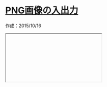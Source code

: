 # [PNG画像の入出力](https://www.mm2d.net/main/prog/c/image_io-15.html)

作成：2015/10/16

<iframe id="google\_ads\_frame0"> (adsbygoogle = window.adsbygoogle || \[\]).push({});

前回まで画像ファイルの入出力について、ファイルフォーマットの詳細説明から、 入出力を全て自前で実装する場合の説明を行ってきた。 今回は画像フォーマットについて理解した上で、読み書きの処理を一から全て実装するのではなく、 オープンソースのライブラリを利用する方法を説明する。

今回説明するのはPNG画像の入出力だ。 PNG 形式の登場は1996年であり、 コンピュータ黎明期から存在しているフォーマットというにはやや歴史は浅いが、 現在では、おそらく画像を扱うソフトウェアで、 扱えないものを探すほうが難しいぐらい一般的に普及している画像形式だろう。

**PNG** は **P**ortalbe **N**etwork **G**raphics の頭字語（アクロニム）とされる。 また、かつて可逆圧縮の画像フォーマットとして インターネットを中心に普及した GIF 形式の特許問題を発端として開発された経緯から、 **P**NG is **N**ot **G**IFという再帰的頭字語としての意味も込められている。

画像形式の特徴としては、インデックスカラー、グレースケール、 RGB フルカラー、 透過についてはアルファチャンネルと、特定の色を透過として指定するクロマキー形式での透過、 両方に対応し、 RGB 及びアルファチャンネルは 8bit ないしは 16bit で表現される。 また、画像データは Deflate という圧縮アルゴリズムを利用し、可逆圧縮される。 圧縮を行うためデータサイズを小さくすることができ、可逆圧縮であるため劣化することはない。 データ構造はチャンクと呼ばれるブロックの組み合わせで実現されており、 様々なメタデータを埋め込むことができ、拡張性と前方互換性を両立させている。

様々なプラットホームで使用可能であり、 無劣化のラスター画像を扱うフォーマットとしてはデファクトスタンダードといってよいだろう。 ただし、その仕様はこれまで説明したPNMやBMPに比べて大きく、 全て実装するには数倍以上のコード量が必要になるだろう。

## libpngの利用

今回は、PNG画像の入出力を行うライブラリとして [libpng](http://www.libpng.org/pub/png/libpng.html) を利用する。 libpng はオープンソースで開発されているライブラリであり、 おそらくPNG画像を扱うソフトウェアの多くはこのライブラリを使っているだろう。 このライブラリのライセンスは、 [zlib/libpng License](http://opensource.org/licenses/Zlib) という、オープンソースライセンスの中でも比較的ゆるいライセンスのもと公開されており、 プロプライエタリなソフトウェアでもよく利用されるライブラリである。

libpng は移植性も高く、様々なプラットホーム上で利用する事ができる。 何より広く利用されているということは、動作実績が豊富であり、よくデバッグされているということである。 また、十分に最適化されており、高速化なども図られているし、 単に読み書きするだけでなく、何らかの独自の処理を追加したい場合にも対応できるよう拡張性も高く設計されている。 PNG画像を扱うにあたっては、相当特別な理由がない限り、このライブラリを使って実装するのが通常だろう。

libpng自体のライセンスは[こちら](http://www.libpng.org/pub/png/src/libpng-LICENSE.txt)を参照。 私自身法律の専門家ではないため、当サイトではライセンスについては厳密には解説しない。 上記ライセンスを参照の上、自己の責任の上で利用してほしい。

外部のライブラリを利用するためそのライブラリは何らかの方法で入手する必要がある。 Ubuntuにてlibpngの開発環境をインストールするには以下のようにする。

$ sudo apt-get install libpng12-dev

libpngは圧縮・伸長アルゴリズム部分に[zlib](http://zlib.net/)を利用している。 パッケージ管理システムがあれば依存関係も自動的に解決してくれるだろうが、 個別にlibpngのパッケージを組み込んだりする場合はzlibも必要になるので注意してほしい。

実行バイナリを作成する際は当然 libpng とのリンクが必要になる。 例えば、gccでコンパイルの際は、以下のように<kbd>-lpng</kbd>オプションが必要となる。

$ gcc hoge.c -o hoge -lpng

libpng を使ったコーディングを行う上での注意点としては、 本稿執筆時点では libpng の最新バージョンは 1.6 系なのだが、 1.2 系とそれ以降で構造体メンバへのアクセス方法が変わっている。 1.6 系では構造体メンバはプライベートメンバに変更され直接アクセスできない。 読み書きを行うにはアクセス API を経由する必要がある。 アクセス API 自体は 1.2 系にも存在するため、 1.6 系向けのソースコードは 1.2 系の環境でもビルド可能だ。 逆に 1.2 系向けに開発されたソースコードはそのままでは 1.6 系の環境ではビルドできない場合がある。

そのような関係もあり、libpngのサイトでは 1.6 系だけでなく 1.2 系についてもサポートが継続している。 本稿執筆時点ではまだ 1.2 系の方が広く使われているようで、 Ubuntu の環境では apt の標準リポジトリからは 1.2 系しかインストール出来ない。 Cygwin の環境ではバージョンの選択ができるようである。 1.6 系の環境なら特に気にする必要はないだろうが、 1.2 系の環境でコーディングを行う際は、将来 1.6 系以降へアップデートする可能性も考慮し、 1.6 系でもビルドできるよう考慮したほうが良いだろう。

ここで紹介するコードは 1.2 系、 1.6 系両方でビルド及び動作することを確認している。

## PNG画像入出力

以下、PNG画像の読み書きの方法を紹介する。 これまでと同様、ソースコード全体は [GitHub](https://github.com/ohmae/image-io) にて公開している。 PNGの入出力を記述しているのは [png.c](https://github.com/ohmae/image-io/blob/master/png.c) である。

これまでと異なり、画像フォーマットに依存する部分はライブラリに任せている。 決まった手順でそれら関数を呼び出しているだけなので、肝心の読み書きの処理は非常にシンプルなコードになっている。 ただし、この解説を通じて利用している画像データの構造体と、ライブラリで提供される構造体が異なり、 そのコンバート処理が必要なため行数としてはあまり短くはなっていないが、 処理内容はシンプルなもので難しいところはないと思う。

libpngの関数群を使う場合は、 png.h を inclue する必要がある。

1. `#include <png.h>`

このヘッダ内で、libpngの関数群とそれに関連する構造体等の定義が行われているのだが、 データ型の定義の仕方に少し癖があるのでそれをまず説明する。

png.h で定義されるデータ型及び関数は`png_`の接頭辞を持つ。 これで他のライブラリなどと名前空間の衝突を防いでいる。 また、データ型は、`png_struct`などという名前で定義されているのだが、 このデータ型のポインタ型、ポインタのポインタ型なども`typedef`を使って定義されている。 例えば、`png_struct`型のポインタ型として`png_structp`、 ポインタのポインタ型として`png_structpp`と言ったように、 **ポインタ型は末尾にp、ポインタのポインタ型は末尾にppがつくという形で定義されている。**

このルールを知っていればどうということはないのだが、 ポインタとして定義されているように見えない変数をポインタとして扱っていたり、 別の型のように見えて、ポインタ演算子で相互変換を行ったりするところで 混乱しないよう頭の片隅において読んで欲しい。

## PNG画像の読み込み

以下にPNG画像を読み込むコードを示す。 全体については [png.c](https://github.com/ohmae/image-io/blob/master/png.c) を参照

1. `image_t *read_png_stream(FILE *fp) {`
2.  `image_t *img = NULL;`
3.  `int i, x, y;`
4.  `int width, height;`
5.  `int num;`
6.  `png_colorp palette;`
7.  `png_structp png = NULL;`
8.  `png_infop info = NULL;`
9.  `png_bytep row;`
10.  `png_bytepp rows;`
11.  `png_byte sig_bytes[8];`
12.  `if (fread(sig_bytes, sizeof(sig_bytes), 1, fp) != 1) {`
13.  `return NULL;`
14.  `}`
15.  `if (png_sig_cmp(sig_bytes, 0, sizeof(sig_bytes))) {`
16.  `return NULL;`
17.  `}`
18.  `png = png_create_read_struct(PNG_LIBPNG_VER_STRING, NULL, NULL, NULL);`
19.  `if (png == NULL) {`
20.  `goto error;`
21.  `}`
22.  `info = png_create_info_struct(png);`
23.  `if (info == NULL) {`
24.  `goto error;`
25.  `}`
26.  `if (setjmp(png_jmpbuf(png))) {`
27.  `goto error;`
28.  `}`
29.  `png_init_io(png, fp);`
30.  `png_set_sig_bytes(png, sizeof(sig_bytes));`
31.  `png_read_png(png, info, PNG_TRANSFORM_PACKING | PNG_TRANSFORM_STRIP_16, NULL);`
32.  `width = png_get_image_width(png, info);`
33.  `height = png_get_image_height(png, info);`
34.  `rows = png_get_rows(png, info);`
35.  `// 画像形式に応じて詰め込み`
36.  `switch (png_get_color_type(png, info)) {`
37.  `case PNG_COLOR_TYPE_PALETTE: // インデックスカラー`
38.  `if ((img = allocate_image(width, height, COLOR_TYPE_INDEX)) == NULL) {`
39.  `goto error;`
40.  `}`
41.  `png_get_PLTE(png, info, &palette, &num);`
42.  `img->palette_num = num;`
43.  `for (i = 0; i < num; i++) {`
44.  `png_color pc = palette[i];`
45.  `img->palette[i] = color_from_rgb(pc.red, pc.green, pc.blue);`
46.  `}`
47.  `{`
48.  `png_bytep trans = NULL;`
49.  `int num_trans = 0;`
50.  `if (png_get_tRNS(png, info, &trans, &num_trans, NULL) == PNG_INFO_tRNS`
51.  `&& trans != NULL && num_trans > 0) {`
52.  `for (i = 0; i < num_trans; i++) {`
53.  `img->palette[i].a = trans[i];`
54.  `}`
55.  `for (; i < num; i++) {`
56.  `img->palette[i].a = 0xff;`
57.  `}`
58.  `}`
59.  `}`
60.  `for (y = 0; y < height; y++) {`
61.  `row = rows[y];`
62.  `for (x = 0; x < width; x++) {`
63.  `img->map[y][x].i = *row++;`
64.  `}`
65.  `}`
66.  `break;`
67.  `case PNG_COLOR_TYPE_GRAY: // グレースケール`
68.  `if ((img = allocate_image(width, height, COLOR_TYPE_GRAY)) == NULL) {`
69.  `goto error;`
70.  `}`
71.  `for (y = 0; y < height; y++) {`
72.  `row = rows[y];`
73.  `for (x = 0; x < width; x++) {`
74.  `img->map[y][x].g = *row++;`
75.  `}`
76.  `}`
77.  `break;`
78.  `case PNG_COLOR_TYPE_GRAY_ALPHA: // グレースケール+α`
79.  `if ((img = allocate_image(width, height, COLOR_TYPE_RGBA)) == NULL) {`
80.  `goto error;`
81.  `}`
82.  `for (y = 0; y < height; y++) {`
83.  `row = rows[y];`
84.  `for (x = 0; x < width; x++) {`
85.  `uint8_t g = *row++;`
86.  `img->map[y][x].c.r = g;`
87.  `img->map[y][x].c.g = g;`
88.  `img->map[y][x].c.b = g;`
89.  `img->map[y][x].c.a = *row++;`
90.  `}`
91.  `}`
92.  `break;`
93.  `case PNG_COLOR_TYPE_RGB: // RGB`
94.  `if ((img = allocate_image(width, height, COLOR_TYPE_RGB)) == NULL) {`
95.  `goto error;`
96.  `}`
97.  `for (y = 0; y < height; y++) {`
98.  `row = rows[y];`
99.  `for (x = 0; x < width; x++) {`
100.  `img->map[y][x].c.r = *row++;`
101.  `img->map[y][x].c.g = *row++;`
102.  `img->map[y][x].c.b = *row++;`
103.  `img->map[y][x].c.a = 0xff;`
104.  `}`
105.  `}`
106.  `break;`
107.  `case PNG_COLOR_TYPE_RGB_ALPHA: // RGBA`
108.  `if ((img = allocate_image(width, height, COLOR_TYPE_RGBA)) == NULL) {`
109.  `goto error;`
110.  `}`
111.  `for (y = 0; y < height; y++) {`
112.  `row = rows[y];`
113.  `for (x = 0; x < width; x++) {`
114.  `img->map[y][x].c.r = *row++;`
115.  `img->map[y][x].c.g = *row++;`
116.  `img->map[y][x].c.b = *row++;`
117.  `img->map[y][x].c.a = *row++;`
118.  `}`
119.  `}`
120.  `break;`
121.  `}`
122.  `error:`
123.  `png_destroy_read_struct(&png, &info, NULL);`
124.  `return img;`
125. `}`

### マジックナンバーのチェック

まず最初に行っているのがマジックナンバーのチェックだ。

1.  `png_byte sig_bytes[8];`
2.  `if (fread(sig_bytes, sizeof(sig_bytes), 1, fp) != 1) {`
3.  `return NULL;`
4.  `}`
5.  `if (png_sig_cmp(sig_bytes, 0, sizeof(sig_bytes))) {`
6.  `return NULL;`
7.  `}`

PNG 形式と明らかに異なるものを検出するための処理であり、この処理は必須ではない。 処理内容としては、 PNG ファイルは先頭 8Byte は`89 50 4E 47 0D 0A 1A 0A`と決まっており、 この値が一致するかの確認が行われている。

この 8Byte の詳細は割愛するが、 `50 4E 47`はASCIIコードの「PNG」になっているので、 テキストエディタで開いてもPNGファイルであることを識別しやすいようになっているという点は覚えておくと良いだろう。 ただ、日本語環境ではSJISと判定されて`89 50 4E 47`で「臼NG」と表示される場合が多いようだ。

以下がマジックナンバーのチェックを行う関数だ。

1. `int png_sig_cmp(png_bytep sig, png_size_t start, png_size_t num_to_check);`

`png_byte`は png.h で定義された 1Byte 符号なし整数型であり、`png_bytep`はそのポインタである。 合致した場合 0 が戻り、問題がある場合は 0 以外の値が返る。 そのため戻り値を真偽値として判定すると、合致した場合に偽となる。

`sig`はマジックナンバーを含むバイト配列へのポインタ、 `start`は比較の開始位置、`num_to_check`は比較する長さを指定する。 通常は`start`は 0 、`num_to_ckeck`は 8 を指定する。 あまりそのような必要性はないだろうが、 マジックナンバーの一部のみ比較したい場合はこれらの値を変更する。

### 構造体の初期化

まずは、読み込みに使用する構造体の準備を行う。 libpngでは`png_struct`と`png_info`という２つの構造体を利用し読み書きを行う。

1.  `png_structp png = NULL;`
2.  `png_infop info = NULL;`
3.  `...`
4.  `png = png_create_read_struct(PNG_LIBPNG_VER_STRING, NULL, NULL, NULL);`
5.  `if (png == NULL) {`
6.  `goto error;`
7.  `}`
8.  `info = png_create_info_struct(png);`
9.  `if (info == NULL) {`
10.  `goto error;`
11.  `}`
12.  `if (setjmp(png_jmpbuf(png))) {`
13.  `goto error;`
14.  `}`
15.  `png_init_io(png, fp);`
16.  `png_set_sig_bytes(png, sizeof(sig_bytes));`

以下の関数で`png_struct`構造体の確保を行い、読み出し処理用に初期化を行う。

1. `png_structp png_create_read_struct(png_const_charp user_png_ver,`
2.  `png_voidp error_ptr, png_error_ptr error_fn, png_error_ptr warn_fn);`

`user_png_ver`は`PNG_LIBPNG_VER_STRING`という定数を渡す。 この定数は png.h 内で以下のよう定義されていて、バージョンを示す文字列になっている。

1. `#define PNG_LIBPNG_VER_STRING "1.6.18"`

この引数でビルド時に利用しているヘッダファイルと、リンクされたライブラリのミスマッチが無いかのチェックが行われる。 マイナーバージョン以上が異なる場合はバイナリ互換が担保されないため、警告が出るようになっている。 （通常「.」区切りのバージョンは上位からメジャーバージョン・マイナーバージョン・パッチバージョンと呼ばれる）

その他の引数はエラー処理に利用される。`error_ptr`はユーザ定義の任意のポインタを登録する場合に利用する。 使用例としては今から読み込もうとしているファイル名などを登録しておき、エラー時の表示に利用するなどである。 名前にエラーと付いているが、エラー処理以外に利用することも可能だ。 `error_fn``warn_fn`はエラー発生時にコールされるコールバック関数である。 いずれも、エラー処理を自前で実装する場合に指定する。 NULLを指定した場合はデフォルトのエラー処理が実行される。

1. `png_infop png_create_info_struct(png_structp png_ptr);`

`png_struct`の初期化が終わると、それを元に`png_info`構造体を確保、初期化を行う。 以降、この２つの構造体を使って読み書きの処理が行われる。 読み出したデータへのアクセスもこの２つの構造体を指定し、アクセス関数を呼び出すという形になる。

1.  `if (setjmp(png_jmpbuf(png))) {`
2.  `goto error;`
3.  `}`

ここでは、libpng内部の処理でエラーが発生した場合に、制御を戻すための実行コンテキストの保存を行っている。 保存処理が行われた時は戻り値は偽である。 libpngの処理中にエラーが発生した場合は内部で`longjmp`がコールされ、 制御がこの位置に戻る。制御が戻った時の戻り値は真となるため、 if文の中にはエラーで抜けてきた場合の処理を書く。

`setjump``longjump`は、 よく利用の是非で話題にあげられる`goto`よりもさらに大胆な制御を行う。 `goto`は一つの関数内で制御を移動させるものだが、 `setjump``longjump`は、関数間で制御の移動が発生する。 そのため、不用意に使用すると非常に危険であり、多くの開発の現場では使用が禁止されているだろう。

ただし、C++やJavaなどの言語での throw / catch で実現される例外処理の原型とでも言うべき機能であり、 この機能そのものが悪というわけではなく、危険性も含めてよく理解し、適切に利用すれば問題はない。

`setjmp`を実行していない状態で libpng 内部でエラーが発生した場合、 アボートがコールされ、プログラム全体が強制終了する。 実験用のプログラムならアボートしても構わない場合もあるだろうが、 通常はlibpngの処理ができなかったからといってプログラム全体が強制終了してもらっては困るはずだ。 適切に設定し、エラー処理を行うようにする必要がある。

1. `void png_init_io(png_structp png_ptr, png_FILE_p fp);`

読み込みを行うため、リード属性でオープン済みのファイルストリームを登録する。 ここでは構造体へ引数ポインタが格納されるだけであり、この関数をコールした時点ではまだ読み込み処理は実行されない。 引数の型が`png_FILE_p`という名前になっているが、通常のファイル入出力で利用する FILE 構造体へのポインタである。

1. `void png_set_sig_bytes(png_structp png_ptr, int num_bytes);`

ファイルストリームから既に読みだしてしまったマジックナンバーの長さを設定する。 マジックナンバーのチェックを行っていない場合は、この処理は必要ない。

以上で画像データを読み込む準備が完了する。

### 画像データの読み込み

PNG画像の読み込み処理は以下の関数で行われる。 読み込み処理はこの関数内で完結するため、この関数コールのみである。 読み込み処理を一気に行ってしまう高レベル API 以外に、個々の読み込み処理を記述できる低レベル API も用意されている。 読み込み処理の過程をカスタマイズしたい場合などでは低レベル API を利用する。

1. `void png_read_png(png_structp png_ptr, png_infop info_ptr,`
2.  `int transforms, png_voidp params);`

`png_ptr``info_ptr`で指定する構造体は初期化処理で準備した構造体である。 `transforms`で指定するのは、読み込み処理のオプションをビット和で指定する。 コード例で指定している値は`PNG_TRANSFORM_PACKING`と`PNG_TRANSFORM_STRIP_16`だ。 `PNG_TRANSFORM_PACKING`は 8bit より小さいビット深度の場合に 8bit 深度に拡張変換を行う指定だ。 また、`PNG_TRANSFORM_STRIP_16`は 16bit 深度の場合に、 8bit に丸める変換を行う指定である。 上記２つの値を設定することで、全て 8bit 値として処理できるようになる。 今回、画像情報を格納する表現方法として RGB 各色 8bit 深度での表現を採用しているため、 この指定をしておけば読み出し後に変換処理を自前で実装する手間が省ける。 その他のオプションとその意味については[マニュアル](http://www.libpng.org/pub/png/libpng-manual.txt)を参照。 `params`は定義されているが、公式に使用されないパラメータなのでNULLを指定する。

これで読み込みの処理は完了し、読み込まれたデータは`png_struct`及び`png_info`型構造体の中に格納される。 以降はそれぞれの構造体に格納されたデータを読みだす処理になる。

### 画像情報の参照

以下の関数を利用して画像の高さと幅を読みだす。 戻り値はいずれも符号なし 32bit 整数だ。

1. `png_uint_32 png_get_image_width(png_structp png_ptr, png_infop info_ptr);`
2. `png_uint_32 png_get_image_height(png_structp png_ptr, png_infop info_ptr);`

以下の関数を利用して、画像データを読みだす。 戻り値は 符号なし 8bit 整数のポインタのポインタである。 格納方法の基本的な考え方は、読み出し先である構造体と似ていて 横方向の画素情報を格納した配列があり、その配列を格納した配列という構成になっている。 横方向の画素情報の内訳については、この後に読み出す画像タイプによって異なる。

1. `png_bytepp png_get_rows(png_structp png_ptr, png_infop info_ptr);`

以下の関数で画像種別（色の表現方法）を読みだし、その値に基づき読み出し処理を分岐させている。

1. `png_byte png_get_color_type(png_structp png_ptr, png_infop info_ptr);`

画像タイプがインデックスカラーであった場合は、カラーパレットの情報を読みだす必要がある。 カラーパレットの読み出しは以下の関数を利用する。

1. `png_uint_32 png_get_PLTE(png_structp png_ptr, png_infop info_ptr,`
2.  `png_colorp * palette, int * num_palette);`

`palette`にカラーパレットの色を表現する構造体の配列へのポインタが格納され。 `num_palette`にパレットの数が格納される。 カラーパレットの色は`png_color`という以下の構造体で表現される。

1. `typedef struct png_color_struct`
2. `{`
3.  `png_byte red;`
4.  `png_byte green;`
5.  `png_byte blue;`
6. `} png_color;`

インデックスカラーについてはもう一つ処理を行っている。

1.  `png_bytep trans = NULL;`
2.  `int num_trans = 0;`
3.  `if (png_get_tRNS(png, info, &trans, &num_trans, NULL) == PNG_INFO_tRNS`
4.  `&& trans != NULL && num_trans > 0) {`
5.  `for (i = 0; i < num_trans; i++) {`
6.  `img->palette[i].a = trans[i];`
7.  `}`
8.  `for (; i < num; i++) {`
9.  `img->palette[i].a = 0xff;`
10.  `}`
11.  `}`

これは透過色指定に対応するための処理だ。 最近はあまり見かけないが、GIF形式は透過色指定での透過しかサポートしていなかったり、 Internet Explorerが7になるまでは、アルファチャンネルが扱えなかったり、という経緯で、 かつては透過色指定の透過機能もよく利用されていた。 PNGの仕様上はRGBやグレースケールであっても透過色の指定が可能なのだが、 そちらについての処理は省略している。

1. `png_uint_32 png_get_tRNS(png_structp png_ptr, png_infop info_ptr,`
2.  `png_bytep * trans, int * num_trans, png_color_16p * trans_values);`

透過色指定の情報はこの関数で取得することができる。 透過色指定は必ずしもあるとは限らない、 情報がある場合は戻り値が`PNG_INFO_tRNS`となるためそこで判断する。

インデックスカラーの場合の透過色指定は、`trans``num_trans`の値を参照し、 RGBやグレースケールでは`trans_values`の値を参照する。 `trans`にはカラーパレットの各色に対応するアルファ値が格納されている。 `num_trans`は`trans`に格納されたアルファ値の数である。

`num_trans`はカラーパレットの数と同じかそれより少なく、 数に差がある場合は残りの色のアルファ値は全て 255 として解釈する。 通常は、透過色 1 色のみを指定するため、カラーパレットの順番を最適化し、透過色がパレットの先頭にあり、 `num_trans`は 1 `trans[0]`が 0 という構成になっている場合が多いだろう。

格納されるアルファ値は 0 と 255 のみという制約もなく、0～255の任意の値が格納できるので、 仕様上は特定の色を完全に透過させるだけでなく、カラーパレットの色全てに 8bit 深度のアルファ値を設定することも可能だ。 ただし、そのようなPNG画像を作成したとしても正常に扱えるソフトウェアはごく限られたものになるだろう。

### 画像データの変換

読み出し処理の`switch`文以降はバイト配列を読み出し先のフォーマットに合わせて変換する処理になる。 （インデックスカラーについてはカラーパレットの読み出し、透過色指定の読み出しが加わる） いずれも直感的にわかりやすい格納順序になっていると思う。 `PNG_COLOR_TYPE_PALETTE`はカラーパレットのインデックス値、 `PNG_COLOR_TYPE_GRAY`は輝度、 `PNG_COLOR_TYPE_GRAY_ALPHA`は輝度、アルファ値、 `PNG_COLOR_TYPE_RGB` は R, G, B の各値、 `PNG_COLOR_TYPE_RGB_ALPHA`は R, G, B, α の各値、 の順で格納されているため、格納先の構造体に合わせて格納していく。 グレースケール＋アルファ値については読み出し先の構造体でそのまま保持することができないため RGBAとして格納している。

### 構造体の開放

読み出し処理が完了したあとは、`png_struct`と`info_stuct`構造体を開放する。 この構造体そのものもそうだが、読み出し処理の過程で読み出されたチャンク情報や複合された画像データなどを格納するため、 随時メモリ確保され、そのポインタがこれら構造体に登録されている。 ライブラリ内部で確保されたこれらメモリは、この関数の呼び出しで全て開放される。

1. `void png_destroy_read_struct(png_structpp png_ptr_ptr, png_infopp info_ptr_ptr,`
2.  `png_infopp end_info_ptr_ptr);`

引数に`png_info`が2つあるのが気になるかもしれない。 これは低レベル API を利用し、読み出しを行った場合に、画像データの前後でチャンク情報を別々に保持したい場合に `png_info`を2つ用意し、使い分ける。 この時、一つの読み出し処理に対して`png_info`構造体が2つ出てくるためその時に使用する。 高レベル API ではそもそも使い分けることができないので、`end_info_ptr_ptr`にはNULLを指定する。

以上で読み出し処理が完了である。 どのような関数をどのような順で呼び出すか、結果がどのように格納されているか、 さえ理解してしまえば非常に簡単に実装できると思う。

## PNG画像の書き出し

以下にPNG画像を書き出すコードを示す。 全体については [png.c](https://github.com/ohmae/image-io/blob/master/png.c) を参照

1. `result_t write_png_stream(FILE *fp, image_t *img) {`
2.  `int i, x, y;`
3.  `result_t result = FAILURE;`
4.  `int row_size;`
5.  `int color_type;`
6.  `png_structp png = NULL;`
7.  `png_infop info = NULL;`
8.  `png_bytep row;`
9.  `png_bytepp rows = NULL;`
10.  `png_colorp palette = NULL;`
11.  `if (img == NULL) {`
12.  `return result;`
13.  `}`
14.  `switch (img->color_type) {`
15.  `case COLOR_TYPE_INDEX: // インデックスカラー`
16.  `color_type = PNG_COLOR_TYPE_PALETTE;`
17.  `row_size = sizeof(png_byte) * img->width;`
18.  `break;`
19.  `case COLOR_TYPE_GRAY: // グレースケール`
20.  `color_type = PNG_COLOR_TYPE_GRAY;`
21.  `row_size = sizeof(png_byte) * img->width;`
22.  `break;`
23.  `case COLOR_TYPE_RGB: // RGB`
24.  `color_type = PNG_COLOR_TYPE_RGB;`
25.  `row_size = sizeof(png_byte) * img->width * 3;`
26.  `break;`
27.  `case COLOR_TYPE_RGBA: // RGBA`
28.  `color_type = PNG_COLOR_TYPE_RGBA;`
29.  `row_size = sizeof(png_byte) * img->width * 4;`
30.  `break;`
31.  `default:`
32.  `return FAILURE;`
33.  `}`
34.  `png = png_create_write_struct(PNG_LIBPNG_VER_STRING, NULL, NULL, NULL);`
35.  `if (png == NULL) {`
36.  `goto error;`
37.  `}`
38.  `info = png_create_info_struct(png);`
39.  `if (info == NULL) {`
40.  `goto error;`
41.  `}`
42.  `if (setjmp(png_jmpbuf(png))) {`
43.  `goto error;`
44.  `}`
45.  `png_init_io(png, fp);`
46.  `png_set_IHDR(png, info, img->width, img->height, 8,`
47.  `color_type, PNG_INTERLACE_NONE, PNG_COMPRESSION_TYPE_DEFAULT,`
48.  `PNG_FILTER_TYPE_DEFAULT);`
49.  `rows = png_malloc(png, sizeof(png_bytep) * img->height);`
50.  `if (rows == NULL) {`
51.  `goto error;`
52.  `}`
53.  `png_set_rows(png, info, rows);`
54.  `memset(rows, 0, sizeof(png_bytep) * img->height);`
55.  `for (y = 0; y < img->height; y++) {`
56.  `if ((rows[y] = png_malloc(png, row_size)) == NULL) {`
57.  `goto error;`
58.  `}`
59.  `}`
60.  `switch (img->color_type) {`
61.  `case COLOR_TYPE_INDEX: // インデックスカラー`
62.  `palette = png_malloc(png, sizeof(png_color) * img->palette_num);`
63.  `for (i = 0; i < img->palette_num; i++) {`
64.  `palette[i].red = img->palette[i].r;`
65.  `palette[i].green = img->palette[i].g;`
66.  `palette[i].blue = img->palette[i].b;`
67.  `}`
68.  `png_set_PLTE(png, info, palette, img->palette_num);`
69.  `for (i = img->palette_num - 1; i >= 0 && img->palette[i].a != 0xff; i--);`
70.  `if (i >= 0) {`
71.  `int num_trans = i + 1;`
72.  `png_byte trans[255];`
73.  `for (i = 0; i < num_trans; i++) {`
74.  `trans[i] = img->palette[i].a;`
75.  `}`
76.  `png_set_tRNS(png, info, trans, num_trans, NULL);`
77.  `}`
78.  `png_free(png, palette);`
79.  `for (y = 0; y < img->height; y++) {`
80.  `row = rows[y];`
81.  `for (x = 0; x < img->width; x++) {`
82.  `*row++ = img->map[y][x].i;`
83.  `}`
84.  `}`
85.  `break;`
86.  `case COLOR_TYPE_GRAY: // グレースケール`
87.  `for (y = 0; y < img->height; y++) {`
88.  `row = rows[y];`
89.  `for (x = 0; x < img->width; x++) {`
90.  `*row++ = img->map[y][x].g;`
91.  `}`
92.  `}`
93.  `break;`
94.  `case COLOR_TYPE_RGB: // RGB`
95.  `for (y = 0; y < img->height; y++) {`
96.  `row = rows[y];`
97.  `for (x = 0; x < img->width; x++) {`
98.  `*row++ = img->map[y][x].c.r;`
99.  `*row++ = img->map[y][x].c.g;`
100.  `*row++ = img->map[y][x].c.b;`
101.  `}`
102.  `}`
103.  `break;`
104.  `case COLOR_TYPE_RGBA: // RGBA`
105.  `for (y = 0; y < img->height; y++) {`
106.  `row = rows[y];`
107.  `for (x = 0; x < img->width; x++) {`
108.  `*row++ = img->map[y][x].c.r;`
109.  `*row++ = img->map[y][x].c.g;`
110.  `*row++ = img->map[y][x].c.b;`
111.  `*row++ = img->map[y][x].c.a;`
112.  `}`
113.  `}`
114.  `break;`
115.  `}`
116.  `png_write_png(png, info, PNG_TRANSFORM_IDENTITY, NULL);`
117.  `result = SUCCESS;`
118.  `error:`
119.  `if (rows != NULL) {`
120.  `for (y = 0; y < img->height; y++) {`
121.  `png_free(png, rows[y]);`
122.  `}`
123.  `png_free(png, rows);`
124.  `}`
125.  `png_destroy_write_struct(&png, &info);`
126.  `return result;`
127. `}`

### 出力形式と行サイズの計算

はじめのswitch文では画像の形式から、libpng の出力形式への変換と、 1行のデータサイズを計算している。 いずれも見たままの処理なので特に説明は不要だろう。

### 構造体の初期化

次に行うのが構造体の初期化である。 これは読み込み時とほぼ同じ処理となる。

1.  `png = png_create_write_struct(PNG_LIBPNG_VER_STRING, NULL, NULL, NULL);`
2.  `if (png == NULL) {`
3.  `goto error;`
4.  `}`
5.  `info = png_create_info_struct(png);`
6.  `if (info == NULL) {`
7.  `goto error;`
8.  `}`
9.  `if (setjmp(png_jmpbuf(png))) {`
10.  `goto error;`
11.  `}`
12.  `png_init_io(png, fp);`

`png_struct`を書き出し用に初期化する。この関数のプロトタイプは以下であり、引数は読み込み時に利用する `png_create_read_struct`と同じだ。

1. `png_structp png_create_write_struct(png_const_charp user_png_ver,`
2.  `png_voidp error_ptr, png_error_ptr error_fn, png_error_ptr warn_fn);`

それ以外の関数は読み込みと同じで、`png_struct`を元に`png_info`を初期化する。 エラー時に制御を戻すための実行コンテキストの保存を行い、 書き出し先のファイルストリームを登録する。

### 画像情報の登録

以下の処理で行っているのが、画像情報の登録である。 幅、高さ、ビット深度、画像タイプ、インタレースの有無、圧縮タイプ、フィルタータイプをまとめて設定する。

1.  `png_set_IHDR(png, info, img->width, img->height, 8,`
2.  `color_type, PNG_INTERLACE_NONE, PNG_COMPRESSION_TYPE_DEFAULT,`
3.  `PNG_FILTER_TYPE_DEFAULT);`

この関数のプロトタイプ宣言としては以下

1. `void png_set_IHDR(png_structp png_ptr, png_infop info_ptr,`
2.  `png_uint_32 width, png_uint_32 height, int bit_depth, int color_type,`
3.  `int interlace_type, int compression_type, int filter_type);`

`bit_depth`は、色のビット深度ではなくチャンネルごとのビット深度を指定する。 インデックスカラーについてのみパレットインデックスのビット数を指定する。 ここでは無条件に 8 としているが、インデックスカラーでパレットの数が少ない場合はそのビット数を選択したほうが良いだろう。

`interlace_type`は、 `PNG_INTERLACE_NONE`でインタレースなし、 `PNG_INTERLACE_ADAM7`インタレースありになる。 インタレースありにすると少しサイズが大きくなるが、データの取得中に徐々に詳細化していく表示が可能となる。

`compression_type`は、 引数として用意されているが、`PNG_COMPRESSION_TYPE_DEFAULT`以外の値は定義されておらず、 この値を指定する必要がある。

`filter_type`は、通常のPNG画像であれば、`PNG_FILTER_TYPE_DEFAULT`を指定する必要がある。 `PNG_INTRAPIXEL_DIFFERENCING`という値も定義されているが、これはMNGデータが埋め込まれている場合に指定するため、 通常使うことはないだろう。

### 画像データメモリの確保

以下で行っているのが、書き込み画像データの格納先メモリの確保である。 画像情報はポインタのポインタになっており、行方向データを格納する配列を格納する配列という構成になっている。

1.  `rows = png_malloc(png, sizeof(png_bytep) * img->height);`
2.  `if (rows == NULL) {`
3.  `goto error;`
4.  `}`
5.  `png_set_rows(png, info, rows);`
6.  `memset(rows, 0, sizeof(png_bytep) * img->height);`
7.  `for (y = 0; y < img->height; y++) {`
8.  `if ((rows[y] = png_malloc(png, row_size)) == NULL) {`
9.  `goto error;`
10.  `}`
11.  `}`

列方向のポインタ配列のメモリを確保し、`png_set_rows`で登録、 次に行方向のメモリを確保し、はじめのポインタ配列へ格納していく。 すこし順序がおかしい印象を受けるかもしれないが、 `png_set_rows`では、ポインタの値が内部で構造体に格納されるだけなので、 行方向のメモリ確保前に登録を行っても問題は発生しない。

### パレット情報の登録

インデックスカラーの場合はパレット情報の登録が必要となる。

1.  `palette = png_malloc(png, sizeof(png_color) * img->palette_num);`
2.  `for (i = 0; i < img->palette_num; i++) {`
3.  `palette[i].red = img->palette[i].r;`
4.  `palette[i].green = img->palette[i].g;`
5.  `palette[i].blue = img->palette[i].b;`
6.  `}`
7.  `png_set_PLTE(png, info, palette, img->palette_num);`
8.  `png_free(png, palette);`

カラーパレットは`png_color`型の配列で表現されるため 格納先のメモリを確保し、カラーパレットの情報を移し替え、登録する。 カラーパレットについては、引数で渡した配列がそのまま構造体に登録されるわけではなく、 別途確保されたメモリへコピーされる。 そのため、`png_set_PLTE`をコールしたあとは、すぐにメモリを開放して問題ない。 ここでは`png_malloc`を使用して動的にメモリを確保しているが、 データ量が大きく変動するわけでもなく、必要となるサイズもそれほど大きくないため、 オート変数として配列定義したほうが実装の筋としては良いかもしれない。

1.  `for (i = img->palette_num - 1 ; i >= 0 && img->palette[i].a != 0xff; i--);`
2.  `if (i >= 0) {`
3.  `int num_trans = i + 1;`
4.  `png_byte trans[255];`
5.  `for (i = 0; i < num_trans; i++) {`
6.  `trans[i] = img->palette[i].a;`
7.  `}`
8.  `png_set_tRNS(png, info, trans, num_trans, NULL);`
9.  `}`

次に透過色情報の登録を行う。 はじめの for 文では、アルファ値が 255 でない（透明度のある）色が初めて現れる場所を後ろから調べている。 この理由は、アルファ値の情報がない場合は不透明と解釈されるので、 透明度を持つ最後のパレットまでの透過情報だけを登録すれば良いためである。 透明度を持つ色が見つかれば、前方からその色までのアルファ値の配列を作成し、`png_set_tRNS`を使って登録する。 透明度を持つ色までを登録する必要があるため、`num_trans`の値は見つかった位置に1を加算する必要がある点に注意。 先のカラーパレットと同様に、アルファ値の配列は渡したポインタが構造体に登録されるわけではなく、 内部で確保されたメモリ領域にコピーされるため、メモリのライフサイクルに配慮する必要はない。 ここでは配列の大きさはたかだか 256 であり、メモリ確保を簡略化するため、オート変数の配列を利用している。

### 画像データの格納

インデックスカラーについては前項のパレット情報の登録が必要となるが、 それ以降は他の形式と同じく、画像情報の詰め込みを行う。 読み出しの時に格納される順序と同様に、 `PNG_COLOR_TYPE_PALETTE`はカラーパレットのインデックス値、 `PNG_COLOR_TYPE_GRAY`は輝度、 `PNG_COLOR_TYPE_RGB` は R, G, B の各値、 `PNG_COLOR_TYPE_RGB_ALPHA`は R, G, B, α の各値、 の順で格納していく。

### 書き出し処理

必要なデータの登録が完了したら、以下の関数をコールすることでPNGファイルの書き込み処理が行われる。 書き込みに必要な処理は全てこの関数内で完結する。 書き出しについても一気に全ての処理を行ってしまう高レベル API 以外に、 個々の書き出し処理を記述できる低レベル API も用意されている。

1. `void png_write_png(png_structp png_ptr, png_infop info_ptr,`
2.  `int transforms, png_voidp params);`

`transforms`には書き出しでの変換処理をビット和で指定する。 ここでは`PNG_TRANSFORM_IDENTITY`を指定し、何も行わない指定にしている。 インデックスカラーで、ビット深度が 8 より小さい場合は`PNG_TRANSFORM_PACKING`を指定し、 1色1Byteで詰め込んだデータをビット単位で詰め込み直しを行わせることもできる。 `params`は未使用のパラメータなので`NULL`を指定する。

### メモリの開放

書き出しが終了したら、途中で確保したメモリの開放を行う。 まず、画像データについて開放を行う。 読み出しの場合は、libpng内部でメモリ確保が行われているため、destroy関数が自動で開放してくれるが、 書き出しではライブラリ外部でメモリ確保を行う関係上、destroy関数では開放してくれないので注意。

1.  `if (rows != NULL) {`
2.  `for (y = 0; y < img->height; y++) {`
3.  `png_free(png, rows[y]);`
4.  `}`
5.  `png_free(png, rows);`
6.  `}`

最後に以下の関数を使って、書き込みに使用した`png_struct`と`png_info`の開放を行う。

1. `void png_destroy_write_struct(png_structpp png_ptr_ptr, png_infopp info_ptr_ptr);`

書き出しの場合は、`png_info`は一つだけだ。

以上で書き出し処理は完了となる。

libpng を利用したPNG画像の読み書き処理についての説明は以上になる。 ライブラリを使用する場合、ライブラリの仕様をしっかりと理解する必要があるが、 理解できていればあと用意された関数を呼びだけでその機能を自分のプログラム内に組み込むことが可能だ。